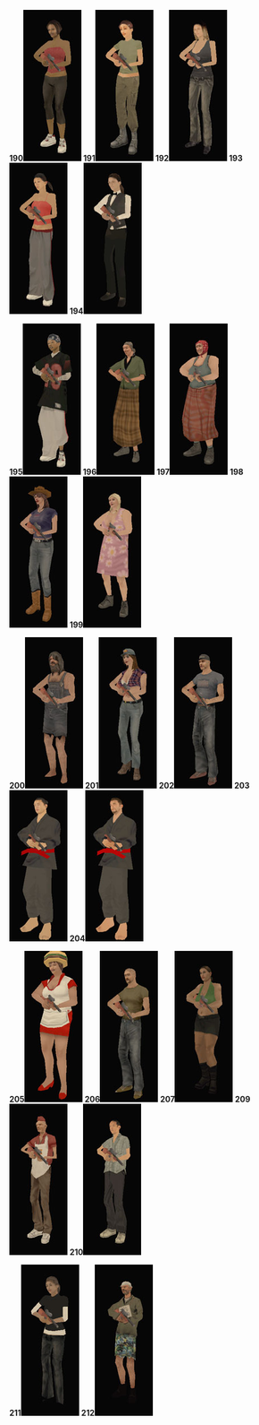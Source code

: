 **190**![Skinid190.jpg](/images/skinid190.jpg) **191**![Skinid191.jpg](/images/skinid191.jpg) **192**![Skinid192.jpg](/images/skinid192.jpg) **193**![Skinid193.jpg](/images/skinid193.jpg) **194**![Skinid194.jpg](/images/skinid194.jpg)

**195**![Skinid195.jpg](/images/skinid195.jpg) **196**![Skinid196.jpg](/images/skinid196.jpg) **197**![Skinid197.jpg](/images/skinid197.jpg) **198**![Skinid198.jpg](/images/skinid198.jpg) **199**![Skinid199.jpg](/images/skinid199.jpg)

**200**![Skinid200.jpg](/images/skinid200.jpg) **201**![Skinid201.jpg](/images/skinid201.jpg) **202**![Skinid202.jpg](/images/skinid202.jpg) **203**![Skinid203.jpg](/images/skinid203.jpg) **204**![Skinid204.jpg](/images/skinid204.jpg)

**205**![Skinid205.jpg](/images/skinid205.jpg) **206**![Skinid206.jpg](/images/skinid206.jpg) **207**![Skinid207.jpg](/images/skinid207.jpg) **209**![Skinid209.jpg](/images/skinid209.jpg) **210**![Skinid210.jpg](/images/skinid210.jpg)

**211**![Skinid211.jpg](/images/skinid211.jpg) **212**![Skinid212.jpg](/images/skinid212.jpg)
